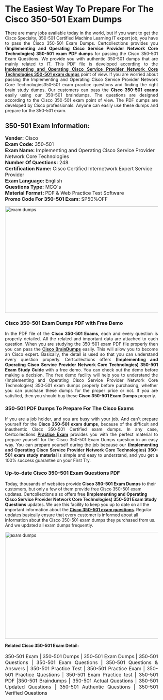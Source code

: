 <h1>The Easiest Way To Prepare For The Cisco 350-501 Exam Dumps</h1> <p style="text-align:justify">There are many jobs available today in the world, but if you want to get the Cisco Specialty, 350-501 Certified Machine Learning IT expert job, you have to pass the Cisco 350-501 Exam Dumps. Certcollections provides you <strong>(Implementing and Operating Cisco Service Provider Network Core Technologies) 350-501 exam PDF dumps</strong> for passing the Cisco 350-501 Exam Questions. We provide you with authentic 350-501 dumps that are mainly related to IT. This PDF file is developed according to the <a href="https://www.certsofficial.com/cisco/350-501-questions"><strong>Implementing and Operating Cisco Service Provider Network Core Technologies 350-501 exam dumps</strong></a> point of view. If you are worried about passing the Implementing and Operating Cisco Service Provider Network Core Technologies350-501 exam practice questions and finding the right brain study dumps. Our customers can pass the <strong>Cisco 350-501 exams </strong>easily using our 350-501 braindumps. The questions are designed according to the Cisco 350-501 exam point of view. The PDF dumps are developed by Cisco professionals. Anyone can easily use these dumps and prepare for the 350-501 exam.</p> <h2><strong>350-501 Exam Information:</strong></h2> <p><span style="font-size:16px"><strong>Vender:</strong> Cisco<br /> <strong>Exam Code:</strong> 350-501<br /> <strong>Exam Name:</strong> Implementing and Operating Cisco Service Provider Network Core Technologies<br /> <strong>Number Of Questions:</strong> 248<br /> <strong>Certification Name:</strong> Cisco Certified Internetwork Expert Service Provider<br /> <strong>Exam Language: </strong>English<br /> <strong>Questions Type:</strong> MCQ`s<br /> <strong>Material Format: </strong>PDF & Web Practice Test Software<br /> <strong>Promo Code For 350-501 Exam:</strong> SP50%OFF</span></p> <p><a href="https://www.certsofficial.com/cisco/350-501-questions" rel="no-follow"><img alt="exam dumps" src="https://www.certcollections.com/uploads/content/certsofficial.jpg" style="height:350px; width:750px" /></a></p> <h3><strong>Cisco 350-501 Exam Dumps PDF with Free Demo</strong></h3> <p style="text-align:justify">In the PDF file of the <strong>Cisco 350-501 Exams</strong>, each and every question is properly detailed. All the related and important data are attached to each question. When you are studying the 350-501 exam PDF file properly then you can pass the <a href="https://www.certsofficial.com/cisco-dumps"><strong>Cisco BrainDumps</strong></a> easily. This will allow you to become an Cisco expert. Basically, the detail is used so that you can understand every question properly. Certcollections offers <strong>(Implementing and Operating Cisco Service Provider Network Core Technologies) 350-501 Exam Study Guide</strong> with a free demo. You can check out the demo before making a decision. The free demo facility will help you to understand the (Implementing and Operating Cisco Service Provider Network Core Technologies) 350-501 exam dumps properly before purchasing, whether you can purchase these dumps for the proper price or not. If you are satisfied, then you should buy these <strong>Cisco 350-501 Exam Dumps</strong> properly.</p> <h3><strong>350-501 PDF Dumps To Prepare For The Cisco Exams</strong></h3> <p style="text-align:justify">If you are a job holder, and you are busy with your job. And can't prepare yourself for the <strong>Cisco 350-501 exam dumps</strong>, because of the difficult and inauthentic Cisco 350-501 Certified exam dumps. In any case, Certcollections <strong><a href="https://www.certsofficial.com/">Practice Exam</a></strong> provides you with the perfect material to prepare yourself for the Cisco 350-501 Exam Dumps question in an easy way. You can prepare yourself during the job because our <strong>(Implementing and Operating Cisco Service Provider Network Core Technologies) 350-501 exam study material</strong> is simple and easy to understand, and you get a 100% success guarantee on your First Try.</p> <h3><strong>Up-to-date Cisco 350-501 Exam Questions PDF</strong></h3> <p>Today, thousands of websites provide <strong>Cisco 350-501 Exam Dumps</strong> to their customers, but only a few of them provide free Cisco 350-501 exam updates. Certcollections also offers free <strong>(Implementing and Operating Cisco Service Provider Network Core Technologies) 350-501 Exam Study Questions</strong> updates. We use this facility to keep you up to date on all the important information about the <a href="https://www.certsofficial.com/cisco/350-501-questions"><strong>Cisco 350-501 exam questions</strong></a>. Regular updates basically ensure that every customer is informed about all information about the Cisco 350-501 exam dumps they purchased from us. And we updated all exam dumps frequently.</p> <p><a href="https://www.certsofficial.com/cisco/350-501-questions"><img alt="exam dumps " src="https://www.certcollections.com/uploads/content/certsofficial2.jpg" style="height:350px; width:750px" /></a></p> <p style="text-align:justify"><span style="font-size:14px"><strong>Related Cisco 350-501 Exam Detail:</strong></span><br /> <br /> <span style="font-size:16px">350-501 Exam | 350-501 Dumps | 350-501 Exam Dumps | 350-501 Questions | 350-501 Exam Questions | 350-501 Questions & Answers | 350-501 Practice Test | 350-501 Practice Exam | 350-501 Practice Questions | 350-501 Exam Practice test | 350-501 PDF |350-501 Braindumps | 350-501 Actual Questions | 350-501 Updated Questions | 350-501 Authentic Questions | 350-501 Verified Questions</span></p>
